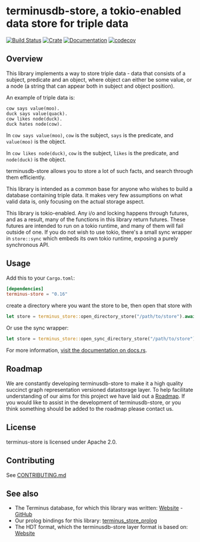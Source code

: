 # terminusdb-store, a tokio-enabled data store for triple data

[![Build Status](https://github.com/terminusdb/terminusdb-store/workflows/Build/badge.svg)](https://github.com/terminusdb/terminusdb-store/actions)
[![Crate](https://img.shields.io/crates/v/terminus-store.svg)](https://crates.io/crates/terminus-store)
[![Documentation](https://docs.rs/terminus-store/badge.svg)](https://docs.rs/terminus-store/)
[![codecov](https://codecov.io/gh/terminusdb/terminusdb-store/branch/master/graph/badge.svg)](https://codecov.io/gh/terminusdb/terminusdb-store)

## Overview
This library implements a way to store triple data - data that
consists of a subject, predicate and an object, where object can
either be some value, or a node (a string that can appear both in
subject and object position).

An example of triple data is:
````
cow says value(moo).
duck says value(quack).
cow likes node(duck).
duck hates node(cow).
````
In `cow says value(moo)`, `cow` is the subject, `says` is the
predicate, and `value(moo)` is the object.

In `cow likes node(duck)`, `cow` is the subject, `likes` is the
predicate, and `node(duck)` is the object.

terminusdb-store allows you to store a lot of such facts, and search
through them efficiently.

This library is intended as a common base for anyone who wishes to
build a database containing triple data. It makes very few assumptions
on what valid data is, only focusing on the actual storage aspect.

This library is tokio-enabled. Any i/o and locking happens through
futures, and as a result, many of the functions in this library return
futures. These futures are intended to run on a tokio runtime, and
many of them will fail outside of one. If you do not wish to use
tokio, there's a small sync wrapper in `store::sync` which embeds its
own tokio runtime, exposing a purely synchronous API.

## Usage
Add this to your `Cargo.toml`:

```toml
[dependencies]
terminus-store = "0.16"
```

create a directory where you want the store to be, then open that store with
```rust
let store = terminus_store::open_directory_store("/path/to/store").await.unwrap();
```

Or use the sync wrapper:
```rust
let store = terminus_store::open_sync_directory_store("/path/to/store").unwrap();
```

For more information, [visit the documentation on docs.rs](https://docs.rs/terminus-store/).

## Roadmap

We are constantly developing terminusdb-store to make it a high quality succinct graph representation versioned datastorage layer. To help facilitate understanding of our aims for this project we have laid out a [Roadmap](./docs/ROADMAP.md). If you would like to assist in the development of terminusdb-store, or you think something should be added to the roadmap please contact us.

## License
terminus-store is licensed under Apache 2.0.

## Contributing
See [CONTRIBUTING.md](CONTRIBUTING.md)

## See also
- The Terminus database, for which this library was written: [Website](https://terminusdb.com) - [GitHub](https://github.com/terminusdb/)
- Our prolog bindings for this library: [terminus_store_prolog](https://github.com/terminusdb/terminus_store_prolog/)
- The HDT format, which the terminusdb-store layer format is based on: [Website](http://www.rdfhdt.org/)
